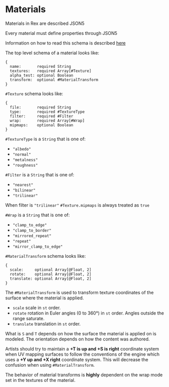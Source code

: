# Materials

Materials in Rex are described JSON5

Every material must define properties through JSON5

Information on how to read this schema is described [here](JSON5.md)

The top level schema of a material looks like:
```
{
  name:       required String
  textures:   required Array[#Texture]
  alpha_test: optional Boolean
  transform:  optional #MaterialTransform
}
```

`#Texture` schema looks like:
```
{
  file:       required String
  type:       required #TextureType
  filter:     required #Filter
  wrap:       required Array[#Wrap]
  mipmaps:    optional Boolean
}
```

`#TextureType` is a `String` that is one of:
  * `"albedo"`
  * `"normal"`
  * `"metalness"`
  * `"roughness"`

`#Filter` is a `String` that is one of:
  * `"nearest"`
  * `"bilinear"`
  * `"trilinear"`

When filter is `"trilinear"` `#Texture.mipmaps` is always treated as `true`

`#Wrap` is a `String` that is one of:
  * `"clamp_to_edge"`
  * `"clamp_to_border"`
  * `"mirrored_repeat"`
  * `"repeat"`
  * `"mirror_clamp_to_edge"`

`#MaterialTransform` schema looks like:
```
{
  scale:     optional Array[@Float, 2]
  rotate:    optional Array[@Float, 2]
  translate: optional Array[@Float, 2]
}
```

The `#MaterialTransform` is used to transform texture coordinates of the surface where the material is applied.
  * `scale` scale in `st` order.
  * `rotate` rotation in Euler angles (0 to 360°) in `st` order. Angles outside the range saturate.
  * `translate` translation in `st` order.

What is `S` and `T` depends on how the surface the material is applied on is modeled. The orientation depends on how the content was authored.

Artists should try to maintain a **+T is up and +S is right** coordinate system when UV mapping surfaces to follow the conventions of the engine which uses a **+Y up and +X right** coordinate system. This will decrease the confusion when using `#MaterialTransform`.

The behavior of material transforms is **highly** dependent on the wrap mode set in the textures of the material.